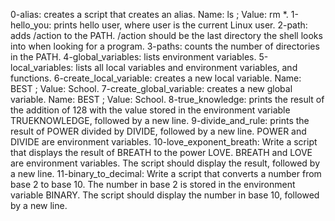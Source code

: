 0-alias: creates a script that creates an alias. Name: ls ; Value: rm *.
1-hello_you: prints hello user, where user is the current Linux user.
2-path: adds /action to the PATH. /action should be the last directory the shell looks into when looking for a program.
3-paths: counts the number of directories in the PATH.
4-global_variables: lists environment variables.
5-local_variables: lists all local variables and environment variables, and functions.
6-create_local_variable: creates a new local variable. Name: BEST ; Value: School.
7-create_global_variable: creates a new global variable. Name: BEST ; Value: School.
8-true_knowledge: prints the result of the addition of 128 with the value stored in the environment variable TRUEKNOWLEDGE, followed by a new line.
9-divide_and_rule: prints the result of POWER divided by DIVIDE, followed by a new line. POWER and DIVIDE are environment variables.
10-love_exponent_breath: Write a script that displays the result of BREATH to the power LOVE. BREATH and LOVE are environment variables. The script should display the result, followed by a new line.
11-binary_to_decimal: Write a script that converts a number from base 2 to base 10. The number in base 2 is stored in the environment variable BINARY. The script should display the number in base 10, followed by a new line.
